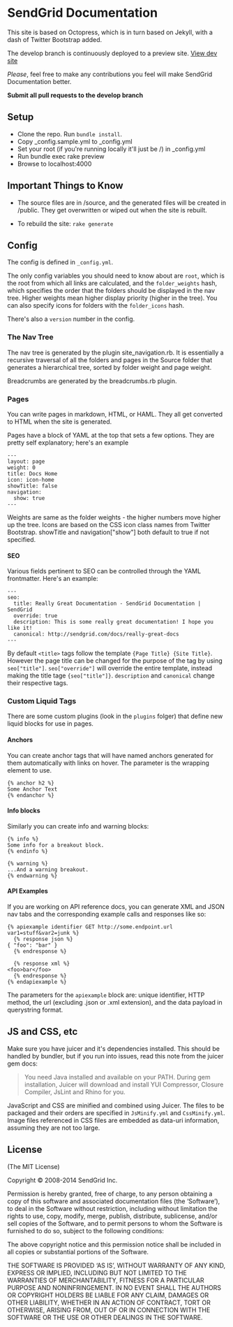 # SendGrid Documentation

This site is based on Octopress, which is in turn based on Jekyll, with a dash of Twitter Bootstrap added.

The develop branch is continuously deployed to a preview site. [View dev site](http://sg-docs.s3-website-us-east-1.amazonaws.com/)

_Please_, feel free to make any contributions you feel will make SendGrid Documentation better.

**Submit all pull requests to the develop branch**

## Setup

* Clone the repo. Run `bundle install`.
* Copy _config.sample.yml to _config.yml
* Set your root (if you're running locally it'll just be /) in _config.yml
* Run bundle exec rake preview
* Browse to localhost:4000

## Important Things to Know

* The source files are in  /source, and the generated files will be created in /public. They get overwritten or wiped out when the site is rebuilt.

* To rebuild the site: <code>rake generate</code>

## Config

The config is defined in `_config.yml`.

The only config variables you should need to know about are <code>root</code>, which is the root from which all links are calculated, and the <code>folder_weights</code> hash, which specifies the order that the folders should be displayed in the nav tree. Higher weights mean higher display priority (higher in the tree). You can also specify icons for folders with the
<code>folder_icons</code> hash.

There's also a <code>version</code> number in the config.

### The Nav Tree

The nav tree is generated by the plugin site_navigation.rb. It is essentially a recursive traversal of all the folders and pages in the Source folder that generates a hierarchical tree, sorted by folder weight and page weight.

Breadcrumbs are generated by the breadcrumbs.rb plugin.

### Pages

You can write pages in markdown, HTML, or HAML. They all get converted to HTML when the site is generated.

Pages have a block of YAML at the top that sets a few options. They are pretty self explanatory; here's an example

```
---
layout: page
weight: 0
title: Docs Home
icon: icon-home
showTitle: false
navigation:
  show: true
---
```

Weights are same as the folder weights - the higher numbers move higher up the tree. Icons are based on the CSS icon class names from Twitter Bootstrap. showTitle and navigation["show"] both default to true if not specified.

#### SEO
Various fields pertinent to SEO can be controlled through the YAML frontmatter. Here's an example:

```
---
seo:
  title: Really Great Documentation - SendGrid Documentation | SendGrid
  override: true
  description: This is some really great documentation! I hope you like it!
  canonical: http://sendgrid.com/docs/really-great-docs
---
```

By default `<title>` tags follow the template `{Page Title} {Site Title}`. However the page title can be changed for the purpose of the tag by using `seo["title"]`. `seo["override"]` will override the entire template, instead making the title tage `{seo["title"]}`. `description` and `canonical` change their respective tags.

### Custom Liquid Tags
There are some custom plugins (look in the `plugins` folger) that define new liquid blocks for use in pages.

#### Anchors

You can create anchor tags that will have named anchors generated for them automatically with links on hover. 
The parameter is the wrapping element to use.

```
{% anchor h2 %} 
Some Anchor Text
{% endanchor %}
```
#### Info blocks

Similarly you can create info and warning blocks:

```
{% info %}
Some info for a breakout block.
{% endinfo %}

{% warning %}
...And a warning breakout.
{% endwarning %}
```

#### API Examples

If you are working on API reference docs, you can generate XML and JSON nav tabs and the corresponding example calls and responses like so:

```
{% apiexample identifier GET http://some.endpoint.url var1=stuff&var2=junk %}
  {% response json %}
{ "foo": "bar" }
  {% endresponse %}

  {% response xml %}
<foo>bar</foo>
  {% endresponse %}
{% endapiexample %}
```

The parameters for the `apiexample` block are: unique identifier, HTTP
method, the url (excluding .json or .xml extension), and the data
payload in querystring format.

## JS and CSS, etc
Make sure you have juicer and it's dependencies installed. This should be handled by bundler, but if you run into issues, read this note from the juicer gem docs:
> You need Java installed and available on your PATH. During gem installation, Juicer will download and install YUI Compressor, Closure Compiler, JsLint and Rhino for you.

JavaScript and CSS are minified and combined using Juicer. The files to be packaged and their orders are specified in <code>JsMinify.yml</code> and <code>CssMinify.yml</code>. Image files referenced in CSS files are embedded as data-uri information, assuming they are not too large. 

## License
(The MIT License)

Copyright © 2008-2014 SendGrid Inc.

Permission is hereby granted, free of charge, to any person obtaining a copy of this software and associated documentation files (the ‘Software’), to deal in the Software without restriction, including without limitation the rights to use, copy, modify, merge, publish, distribute, sublicense, and/or sell copies of the Software, and to permit persons to whom the Software is furnished to do so, subject to the following conditions:

The above copyright notice and this permission notice shall be included in all copies or substantial portions of the Software.

THE SOFTWARE IS PROVIDED ‘AS IS’, WITHOUT WARRANTY OF ANY KIND, EXPRESS OR IMPLIED, INCLUDING BUT NOT LIMITED TO THE WARRANTIES OF MERCHANTABILITY, FITNESS FOR A PARTICULAR PURPOSE AND NONINFRINGEMENT. IN NO EVENT SHALL THE AUTHORS OR COPYRIGHT HOLDERS BE LIABLE FOR ANY CLAIM, DAMAGES OR OTHER LIABILITY, WHETHER IN AN ACTION OF CONTRACT, TORT OR OTHERWISE, ARISING FROM, OUT OF OR IN CONNECTION WITH THE SOFTWARE OR THE USE OR OTHER DEALINGS IN THE SOFTWARE.
